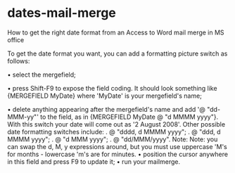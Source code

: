 # dates-mail-merge
How to get the right date format from an Access to Word mail merge in MS office


To get the date format you want, you can add a formatting picture switch as follows:

• select the mergefield;

• press Shift-F9 to expose the field coding. It should look something like {MERGEFIELD MyDate} where 'MyDate' is your mergefield's name;

• delete anything appearing after the mergefield's name and add '\@ "dd-MMM-yy"' to the field, as in {MERGEFIELD MyDate \@ "d MMMM yyyy"}. With this switch your date will come out as '2 August 2008'. Other possible date formatting switches include:
. \@ "dddd, d MMMM yyyy";
. \@ "ddd, d MMMM yyyy";
. \@ "d MMM yyyy";
. \@ "dd/MMM/yyyy".
Note: Note: you can swap the d, M, y expressions around, but you must use uppercase 'M's for months - lowercase 'm's are for minutes.
• position the cursor anywhere in this field and press F9 to update it;
• run your mailmerge.
